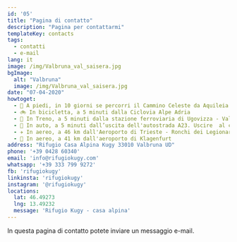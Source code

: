 ```yaml
---
id: '05'
title: "Pagina di contatto"
description: "Pagina per contattarmi"
templateKey: contacts
tags:
  - contatti
  - e-mail
lang: it
image: /img/Valbruna_val_saisera.jpg
bgImage:
  alt: "Valbruna"
  image: /img/Valbruna_val_saisera.jpg
date: "07-04-2020"
howtoget:
  - 🚶 A piedi, in 10 giorni se percorri il Cammino Celeste da Aquileia
  - 🚲 In bicicletta, a 5 minuti dalla Ciclovia Alpe Adria
  - 🚋 In Treno, a 5 minuti dalla stazione ferroviaria di Ugovizza - Valbruna
  - 🚗 In auto, a 5 minuti dall’uscita dell'autostrada A23. Uscire  al casello Valbruna-Malborghetto-Camporosso proseguire  a sinistra in direzione Valbruna
  - ✈️ In aereo, a 46 km dall'Aeroporto di Trieste - Ronchi dei Legionari
  - 🚀 In aereo, a 41 km dall'aeroporto di Klagenfurt
address: "Rifugio Casa Alpina Kugy 33010 Valbruna UD"
phone: '+39 0428 60340'
email: 'info@rifugiokugy.com'
whatsapp: '+39 333 799 9272'
fb: 'rifugiokugy'
linkinsta: 'rifugiokugy'
instagram: '@rifugiokugy'
locations:
  lat: 46.49273
  lng: 13.49232
  message: 'Rifugio Kugy - casa alpina'
---
```


In questa pagina di contatto potete inviare un messaggio e-mail.
